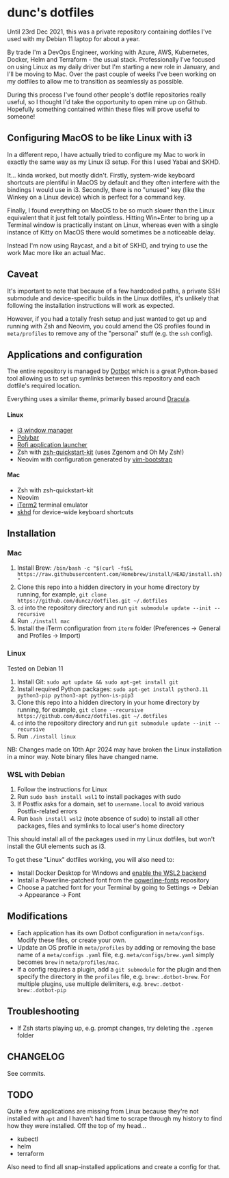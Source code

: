 # dunc's dotfiles

Until 23rd Dec 2021, this was a private repository containing dotfiles I've used with my Debian 11 laptop for about a year.

By trade I'm a DevOps Engineer, working with Azure, AWS, Kubernetes, Docker, Helm and Terraform - the usual stack. Professionally I've focused on using Linux as my daily driver but I'm starting a new role in January, and I'll be moving to Mac. Over the past couple of weeks I've been working on my dotfiles to allow me to transition as seamlessly as possible.

During this process I've found other people's dotfile repositories really useful, so I thought I'd take the opportunity to open mine up on Github. Hopefully something contained within these files will prove useful to someone!

## Configuring MacOS to be like Linux with i3
In a different repo, I have actually tried to configure my Mac to work in exactly the same way as my Linux i3 setup. For this I used Yabai and SKHD.

It... kinda worked, but mostly didn't. Firstly, system-wide keyboard shortcuts are plentiful in MacOS by default and they often interfere with the bindings I would use in i3. Secondly, there is no "unused" key (like the Winkey on a Linux device) which is perfect for a command key.

Finally, I found everything on MacOS to be so much slower than the Linux equivalent that it just felt totally pointless. Hitting Win+Enter to bring up a Terminal window is practically instant on Linux, whereas even with a single instance of Kitty on MacOS there would sometimes be a noticeable delay.

Instead I'm now using Raycast, and a bit of SKHD, and trying to use the work Mac more like an actual Mac.

## Caveat

It's important to note that because of a few hardcoded paths, a private SSH submodule and device-specific builds in the Linux dotfiles, it's unlikely that following the installation instructions will work as expected.

However, if you had a totally fresh setup and just wanted to get up and running with Zsh and Neovim, you could amend the OS profiles found in `meta/profiles` to remove any of the "personal" stuff (e.g. the `ssh` config).

## Applications and configuration

The entire repository is managed by [Dotbot](https://github.com/anishathalye/dotbot) which is a great Python-based tool allowing us to set up symlinks between this repository and each dotfile's required location.

Everything uses a similar theme, primarily based around [Dracula](https://github.com/dracula/dracula-theme).

#### Linux

 - [i3 window manager](https://i3wm.org/)
 - [Polybar](https://github.com/polybar/polybar)
 - [Rofi application launcher](https://github.com/davatorium/rofi)
 - Zsh with [zsh-quickstart-kit](https://github.com/unixorn/zsh-quickstart-kit) (uses Zgenom and Oh My Zsh!)
 - Neovim with configuration generated by [vim-bootstrap](https://vim-bootstrap.com/)

#### Mac

 - Zsh with zsh-quickstart-kit
 - Neovim
 - [iTerm2](https://iterm2.com/) terminal emulator
 - [skhd](https://github.com/koekeishiya/skhd) for device-wide keyboard shortcuts

## Installation

### Mac
 1. Install Brew: `/bin/bash -c "$(curl -fsSL https://raw.githubusercontent.com/Homebrew/install/HEAD/install.sh)"`
 2. Clone this repo into a hidden directory in your home directory by running, for example, `git clone https://github.com/duncz/dotfiles.git ~/.dotfiles`
 3. `cd` into the repository directory and run `git submodule update --init --recursive`
 4. Run `./install mac`
 5. Install the iTerm configuration from `iterm` folder (Preferences -> General and Profiles -> Import)

### Linux
Tested on Debian 11

 1. Install Git: `sudo apt update && sudo apt-get install git`
 2. Install required Python packages: `sudo apt-get install python3.11 python3-pip python3-apt python-is-pip3`
 3. Clone this repo into a hidden directory in your home directory by running, for example, `git clone --recursive https://github.com/duncz/dotfiles.git ~/.dotfiles`
 4. `cd` into the repository directory and run `git submodule update --init --recursive`
 5. Run `./install linux`

NB: Changes made on 10th Apr 2024 may have broken the Linux installation in a minor way. Note binary files have changed name.

### WSL with Debian
 1. Follow the instructions for Linux
 2. Run `sudo bash install wsl1` to install packages with sudo
 3. If Postfix asks for a domain, set to `username.local` to avoid various Postfix-related errors
 4. Run `bash install wsl2` (note absence of sudo) to install all other packages, files and symlinks to local user's home directory

This should install all of the packages used in my Linux dotfiles, but won't install the GUI elements such as i3.

To get these "Linux" dotfiles working, you will also need to:

 - Install Docker Desktop for Windows and [enable the WSL2 backend](https://docs.docker.com/desktop/wsl/#enabling-docker-support-in-wsl-2-distros)
 - Install a Powerline-patched font from the [powerline-fonts](https://www.github.com/powerline-fonts) repository
 - Choose a patched font for your Terminal by going to Settings -> Debian -> Appearance -> Font

## Modifications

 - Each application has its own Dotbot configuration in `meta/configs`. Modify these files, or create your own.
 - Update an OS profile in `meta/profiles` by adding or removing the base name of a `meta/configs` `.yaml` file, e.g. `meta/configs/brew.yaml` simply becomes `brew` in `meta/profiles/mac`.
 - If a config requires a plugin, add a `git submodule` for the plugin and then specify the directory in the `profiles` file, e.g. `brew:.dotbot-brew`. For multiple plugins, use multiple delimiters, e.g. `brew:.dotbot-brew:.dotbot-pip`

## Troubleshooting

 - If Zsh starts playing up, e.g. prompt changes, try deleting the `.zgenom` folder

## CHANGELOG

See commits.

## TODO

Quite a few applications are missing from Linux because they're not installed with `apt` and I haven't had time to scrape through my history to find how they were installed. Off the top of my head...

 - kubectl
 - helm
 - terraform

Also need to find all snap-installed applications and create a config for that.

